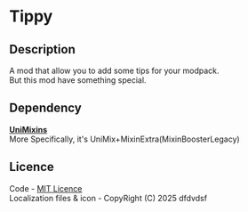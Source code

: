# Tippy

## Description

A mod that allow you to add some tips for your modpack.   
But this mod have something special.

## Dependency

__[UniMixins](https://github.com/LegacyModdingMC/UniMixins)__    
More Specifically, it's UniMix+MixinExtra(MixinBoosterLegacy)

## Licence

Code - [MIT Licence](LICENSE)   
Localization files & icon - CopyRight (C) 2025 dfdvdsf
